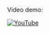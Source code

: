 Video demo:

[![YouTube](http://i.ytimg.com/vi/K_aL3b_-4Ms/hqdefault.jpg)](https://www.youtube.com/watch?v=K_aL3b_-4Ms)
